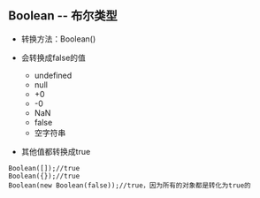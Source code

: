 ## Boolean -- 布尔类型

* 转换方法：Boolean\(\)

* 会转换成false的值
  * undefined
  * null
  * +0
  * -0
  * NaN
  * false
  * 空字符串
* 其他值都转换成true

```
Boolean([]);//true
Boolean({});//true
Boolean(new Boolean(false));//true，因为所有的对象都是转化为true的
```




